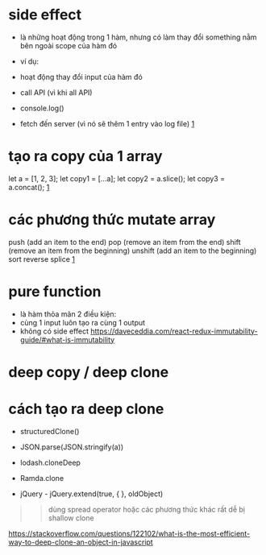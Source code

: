 # side effect

- là những hoạt động trong 1 hàm, nhưng có làm thay đổi something nằm bên ngoài scope của hàm đó

- ví dụ:
- hoạt động thay đổi input của hàm đó
- call API (vì khi all API)
- console.log()
- fetch đến server (vì nó sẽ thêm 1 entry vào log file)
  [1](https://daveceddia.com/react-redux-immutability-guide/#what-is-immutability)

# tạo ra copy của 1 array

let a = [1, 2, 3];
let copy1 = [...a];
let copy2 = a.slice();
let copy3 = a.concat();
[1](https://daveceddia.com/react-redux-immutability-guide/#what-is-immutability)

# các phương thức mutate array

push (add an item to the end)
pop (remove an item from the end)
shift (remove an item from the beginning)
unshift (add an item to the beginning)
sort
reverse
splice
[1](https://daveceddia.com/react-redux-immutability-guide/#what-is-immutability)

# pure function
- là hàm thỏa mãn 2 điều kiện:
- cùng 1 input luôn tạo ra cùng 1 output
- không có side effect
https://daveceddia.com/react-redux-immutability-guide/#what-is-immutability


# deep copy / deep clone

# cách tạo ra deep clone
- structuredClone()
- JSON.parse(JSON.stringify(a))

- lodash.cloneDeep
- Ramda.clone   
- jQuery - jQuery.extend(true, { }, oldObject)

 >> dùng spread operator hoặc các phương thức khác rất dễ bị shallow clone 

https://stackoverflow.com/questions/122102/what-is-the-most-efficient-way-to-deep-clone-an-object-in-javascript
